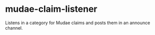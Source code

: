 # mudae-claim-listener

Listens in a category for Mudae claims and posts them in an announce channel.


